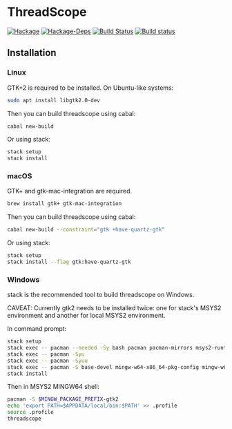 # ThreadScope
[![Hackage](https://img.shields.io/hackage/v/threadscope.svg)](https://hackage.haskell.org/package/threadscope)
[![Hackage-Deps](https://img.shields.io/hackage-deps/v/threadscope.svg)](http://packdeps.haskellers.com/feed?needle=threadscope)
[![Build Status](https://travis-ci.org/haskell/ThreadScope.svg?branch=master)](https://travis-ci.org/haskell/ThreadScope)
[![Build status](https://ci.appveyor.com/api/projects/status/y6kd8pyh2f3qok4f?svg=true)](https://ci.appveyor.com/project/Mikolaj/threadscope)

## Installation

### Linux

GTK+2 is required to be installed. On Ubuntu-like systems:

```sh
sudo apt install libgtk2.0-dev
```

Then you can build threadscope using cabal:
```sh
cabal new-build
```

Or using stack:
```sh
stack setup
stack install
```

### macOS

GTK+ and gtk-mac-integration are required.

```sh
brew install gtk+ gtk-mac-integration
```

Then you can build threadscope using cabal:
```sh
cabal new-build --constraint="gtk +have-quartz-gtk"
```

Or using stack:
```sh
stack setup
stack install --flag gtk:have-quartz-gtk
```

### Windows

stack is the recommended tool to build threadscope on Windows.

CAVEAT: Currently gtk2 needs to be installed twice: one for stack's MSYS2 environment and another for local MSYS2 environment.

In command prompt:
```sh
stack setup
stack exec -- pacman --needed -Sy bash pacman pacman-mirrors msys2-runtime msys2-runtime-devel
stack exec -- pacman -Syu
stack exec -- pacman -Syuu
stack exec -- pacman -S base-devel mingw-w64-x86_64-pkg-config mingw-w64-x86_64-toolchain mingw-w64-x86_64-gtk2
stack install
```

Then in MSYS2 MINGW64 shell:
```sh
pacman -S $MINGW_PACKAGE_PREFIX-gtk2
echo 'export PATH=$APPDATA/local/bin:$PATH' >> .profile
source .profile
threadscope
```
